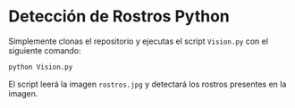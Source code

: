 # Detección de Rostros Python

Simplemente clonas el repositorio y ejecutas el script `Vision.py` con el siguiente comando:

```bash
python Vision.py
```

El script leerá la imagen `rostros.jpg` y detectará los rostros presentes en la imagen.
